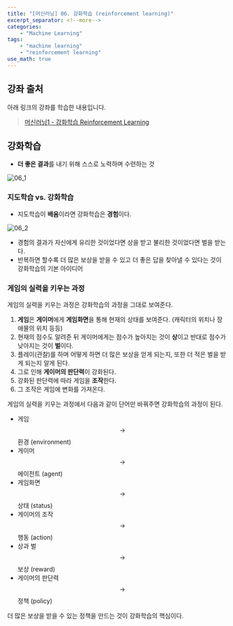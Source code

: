 ```yaml
---
title: "[머신러닝] 06. 강화학습 (reinforcement learning)"
excerpt_separator: <!--more-->
categories: 
    - "Machine Learning"
tags: 
    - "machine learning"
    - "reinforcement learning"
use_math: true
---
```

## 강좌 출처  
아래 링크의 강좌를 학습한 내용입니다.  
 > [머신러닝1 - 강화학습 Reinforcement Learning](https://opentutorials.org/course/4548/28949)  

## 강화학습
 - **더 좋은 결과**를 내기 위해 스스로 노력하며 수련하는 것  

![06_1](https://user-images.githubusercontent.com/59808674/135080886-641f6efb-175a-485c-938a-299cf5752495.png)  

### 지도학습 vs. 강화학습
 - 지도학습이 **배움**이라면 강화학습은 **경험**이다.  

![06_2](https://user-images.githubusercontent.com/59808674/135080895-f30ccc87-4a77-4e14-a872-674b8d016f1b.png)  

 - 경험의 결과가 자신에게 유리한 것이었다면 상을 받고 불리한 것이었다면 벌을 받는다.  
 - 반복하면 할수록 더 많은 보상을 받을 수 있고 더 좋은 답을 찾아낼 수 있다는 것이 강화학습의 기본 아이디어  

### 게임의 실력을 키우는 과정  
게임의 실력을 키우는 과정은 강화학습의 과정을 그대로 보여준다.  

 1. **게임**은 **게이머**에게 **게임화면**을 통해 현재의 상태를 보여준다. (캐릭터의 위치나 장애물의 위치 등등)  
 2. 현재의 점수도 알려준 뒤 게이머에게는 점수가 높아지는 것이 **상**이고 반대로 점수가 낮아지는 것이 **벌**이다.  
 3. 플레이(관찰)를 하며 어떻게 하면 더 많은 보상을 얻게 되는지, 또한 더 적은 벌을 받게 되는지 알게 된다.  
 4. 그로 인해 **게이머의 판단력**이 강화된다.  
 5. 강화된 판단력에 따라 게임을 **조작**한다.  
 6. 그 조작은 게임에 변화를 가져온다.  

게임의 실력을 키우는 과정에서 다음과 같이 단어만 바꿔주면 강화학습의 과정이 된다.  
 - 게임 $$ \rightarrow $$ 환경 (environment)  
 - 게이머 $$ \rightarrow $$ 에이전트 (agent)  
 - 게임화면 $$ \rightarrow $$ 상태 (status)  
 - 게이머의 조작 $$ \rightarrow $$ 행동 (action)  
 - 상과 벌 $$ \rightarrow $$ 보상 (reward)  
 - 게이머의 판단력 $$ \rightarrow $$ 정책 (policy)  

더 많은 보상을 받을 수 있는 정책을 만드는 것이 강화학습의 핵심이다.  
